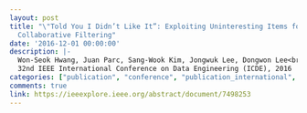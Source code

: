 ```yaml
---
layout: post
title: "\"Told You I Didn’t Like It”: Exploiting Uninteresting Items for Effective
  Collaborative Filtering"
date: '2016-12-01 00:00:00'
description: |-
  Won-Seok Hwang, Juan Parc, Sang-Wook Kim, Jongwuk Lee, Dongwon Lee<br />
  32nd IEEE International Conference on Data Engineering (ICDE), 2016
categories: ["publication", "conference", "publication_international", "conference_international"]
comments: true
link: https://ieeexplore.ieee.org/abstract/document/7498253
---
```

